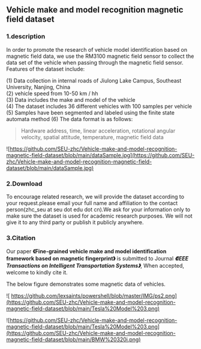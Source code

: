 ## Vehicle make and model recognition magnetic field dataset

### 1.description

In order to promote the research of vehicle model identification based on magnetic field data, we use the RM3100 magnetic field sensor to collect the data set of the vehicle when passing through the magnetic field sensor. Features of the dataset include:

(1) Data collection in internal roads of Jiulong Lake Campus, Southeast University, Nanjing, China</br>
(2) vehicle speed from 10-50 km / hh</br>
(3) Data includes the make and model of the vehicle</br>
(4) The dataset includes 36 different vehicles with 100 samples per vehicle</br>
(5) Samples have been segmented and labeled using the finite state automata method
(6) The data format is as follows:</br>
> Hardware address, time, linear acceleration, rotational angular velocity, spatial attitude, temperature, magnetic field data</br>

![https://github.com/SEU-zhc/Vehicle-make-and-model-recognition-magnetic-field-dataset/blob/main/dataSample.jpg](https://github.com/SEU-zhc/Vehicle-make-and-model-recognition-magnetic-field-dataset/blob/main/dataSample.jpg)
### 2.Download
To encourage related research, we will provide the dataset according to your request.please email your full name and affiliation to the contact person(zhc_seu at seu dot edu dot cn).We ask for your information only to make sure the dataset is used for academic research purposes. We will not give it to any third party or publish it publicly anywhere.



### 3.Citation
Our paper **《Fine-grained vehicle make and model identification framework based on magnetic fingerprint》** is submitted to Journal ***《IEEE Transactions on Intelligent Transportation Systems》***, When accepted, welcome to kindly cite it.

The below figure demonstrates some magnetic data of vehicles.


![ https://github.com/lexsaints/powershell/blob/master/IMG/ps2.png](https://github.com/SEU-zhc/Vehicle-make-and-model-recognition-magnetic-field-dataset/blob/main/Tesla%20Model%203.png)

![https://github.com/SEU-zhc/Vehicle-make-and-model-recognition-magnetic-field-dataset/blob/main/Tesla%20Model%203.png](https://github.com/SEU-zhc/Vehicle-make-and-model-recognition-magnetic-field-dataset/blob/main/BMW%20320i.png)
